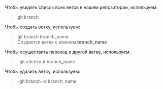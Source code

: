 
Чтобы увидеть список всех ветов в нашем репозитории, используем: 
> git branch

Чтобы создать ветку, используем:
> git branch branch_name  
Создается ветка с именем **branch_name**  

Чтобы осуществить переход к другой ветке, используем: 
> -git checkout branch_name 

Чтобы удалить ветку, используем: 
> -git branch -d branch_name